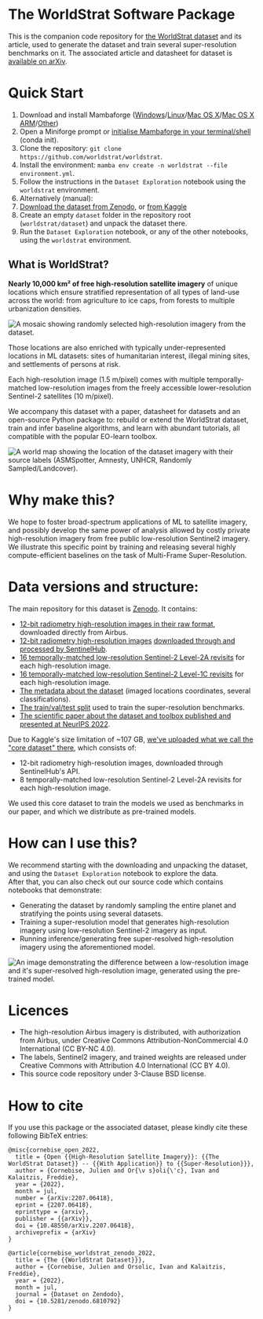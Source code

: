 # The WorldStrat Software Package

This is the companion code repository for [the WorldStrat dataset](https://zenodo.org/record/6810792) and its article, used to generate the dataset and train several super-resolution benchmarks on it. The associated article and datasheet for dataset is [available on arXiv](https://arxiv.org/abs/2207.06418).

# Quick Start
1. Download and install Mambaforge ([Windows](https://github.com/conda-forge/miniforge/releases/download/4.12.0-2/Mambaforge-4.12.0-2-Windows-x86_64.exe)/[Linux](https://github.com/conda-forge/miniforge/releases/download/4.12.0-2/Mambaforge-4.12.0-2-Linux-x86_64.sh)/[Mac OS X](https://github.com/conda-forge/miniforge/releases/download/4.12.0-2/Mambaforge-4.12.0-2-MacOSX-x86_64.sh)/[Mac OS X ARM](https://github.com/conda-forge/miniforge/releases/download/4.12.0-2/Mambaforge-4.12.0-2-MacOSX-arm64.sh)/[Other](https://github.com/conda-forge/miniforge/releases/tag/4.12.0-2))
2. Open a Miniforge prompt or [initialise Mambaforge in your terminal/shell](https://docs.conda.io/projects/conda/en/latest/dev-guide/deep-dives/activation.html#conda-initialization) (conda init).
3. Clone the repository: `git clone https://github.com/worldstrat/worldstrat`.
4. Install the environment: `mamba env create -n worldstrat --file environment.yml`.
5. Follow the instructions in the `Dataset Exploration` notebook using the `worldstrat` environment.
6. Alternatively (manual):
  1. [Download the dataset from Zenodo](https://zenodo.org/record/6810792), or [from Kaggle](https://www.kaggle.com/datasets/jucor1/worldstrat)
  2. Create an empty `dataset` folder in the repository root (`worldstrat/dataset`) and unpack the dataset there.
  3. Run the `Dataset Exploration` notebook, or any of the other notebooks, using the `worldstrat` environment.

## What is WorldStrat?

**Nearly 10,000 km² of free high-resolution satellite imagery** of unique locations which ensure stratified representation of all types of land-use across the world: from agriculture to ice caps, from forests to multiple urbanization densities.

![A mosaic showing randomly selected high-resolution imagery from the dataset.](https://i.imgur.com/cESfjpB.png)

Those locations are also enriched with typically under-represented locations in ML datasets: sites of humanitarian interest, illegal mining sites, and settlements of persons at risk.

Each high-resolution image (1.5 m/pixel) comes with multiple temporally-matched low-resolution images from the freely accessible lower-resolution Sentinel-2 satellites (10 m/pixel). 

We accompany this dataset with a paper, datasheet for datasets and an open-source Python package to: rebuild or extend the WorldStrat dataset, train and infer baseline algorithms, and learn with abundant tutorials, all compatible with the popular EO-learn toolbox.

![A world map showing the location of the dataset imagery with their source labels (ASMSpotter, Amnesty, UNHCR, Randomly Sampled/Landcover).](https://i.imgur.com/QLpnXE5.jpeg)

# Why make this?

We hope to foster broad-spectrum applications of ML to satellite imagery, and possibly develop the same power of analysis allowed by costly private high-resolution imagery from free public low-resolution Sentinel2 imagery. We illustrate this specific point by training and releasing several highly compute-efficient baselines on the task of Multi-Frame Super-Resolution. 

# Data versions and structure:
The main repository for this dataset is [Zenodo](https://zenodo.org/record/6810792).
It contains:
- [12-bit radiometry high-resolution images in their raw format](https://zenodo.org/record/6810792/files/hr_dataset_raw.tar.gz?download=1), downloaded directly from Airbus.
- [12-bit radiometry high-resolution images](https://zenodo.org/record/6810792/files/hr_dataset.tar.gz?download=1) [downloaded through and processed by SentinelHub](https://docs.sentinel-hub.com/api/latest/data/airbus/spot/).
- [16 temporally-matched low-resolution Sentinel-2 Level-2A revisits](https://zenodo.org/record/6810792/files/lr_dataset_l2a.tar.gz?download=1) for each high-resolution image.
- [16 temporally-matched low-resolution Sentinel-2 Level-1C revisits](https://zenodo.org/record/6810792/files/lr_dataset_l1c.tar.gz?download=1) for each high-resolution image.
- [The metadata about the dataset](https://zenodo.org/record/6810792/files/metadata.csv?download=1) (imaged locations coordinates, several classifications).
- [The train/val/test split](https://zenodo.org/record/6810792/files/stratified_train_val_test_split.csv?download=1) used to train the super-resolution benchmarks.
- [The scientific paper about the dataset and toolbox published and presented at NeurIPS 2022](https://zenodo.org/record/6810792/files/WorldStrat_article_and_datasheet.pdf?download=1).


Due to Kaggle's size limitation of ~107 GB, [we've uploaded what we call the "core dataset" there](https://www.kaggle.com/datasets/jucor1/worldstrat), which consists of:

- 12-bit radiometry high-resolution images, downloaded through SentinelHub's API.
- 8 temporally-matched low-resolution Sentinel-2 Level-2A revisits for each high-resolution image.

We used this core dataset to train the models we used as benchmarks in our paper, and which we distribute as pre-trained models.



# How can I use this?

We recommend starting with the downloading and unpacking the dataset, and using the `Dataset Exploration` notebook to explore the data.  
After that, you can also check out our source code which contains notebooks that demonstrate:

- Generating the dataset by randomly sampling the entire planet and stratifying the points using several datasets.
- Training a super-resolution model that generates high-resolution imagery using low-resolution Sentinel-2 imagery as input. 
- Running inference/generating free super-resolved high-resolution imagery using the aforementioned model.

![An image demonstrating the difference between a low-resolution image and it's super-resolved high-resolution image, generated using the pre-trained model.](https://i.imgur.com/aVL9Jy4.png)

# Licences 

- The high-resolution Airbus imagery is distributed, with authorization from Airbus, under Creative Commons Attribution-NonCommercial 4.0 International (CC BY-NC 4.0).
- The labels, Sentinel2 imagery, and trained weights are released under Creative Commons with Attribution 4.0 International (CC BY 4.0).
- This source code repository under 3-Clause BSD license.

# How to cite

If you use this package or the associated dataset, please kindly cite these following BibTeX entries:

```
@misc{cornebise_open_2022,
  title = {Open {{High-Resolution Satellite Imagery}}: {{The WorldStrat Dataset}} -- {{With Application}} to {{Super-Resolution}}},
  author = {Cornebise, Julien and Or{\v s}oli{\'c}, Ivan and Kalaitzis, Freddie},
  year = {2022},
  month = jul,
  number = {arXiv:2207.06418},
  eprint = {2207.06418},
  eprinttype = {arxiv},
  publisher = {{arXiv}},
  doi = {10.48550/arXiv.2207.06418},
  archiveprefix = {arXiv}
}

@article{cornebise_worldstrat_zenodo_2022,
  title = {The {{WorldStrat Dataset}}},
  author = {Cornebise, Julien and Orsolic, Ivan and Kalaitzis, Freddie},
  year = {2022},
  month = jul,
  journal = {Dataset on Zendodo},
  doi = {10.5281/zenodo.6810792}
}
```
